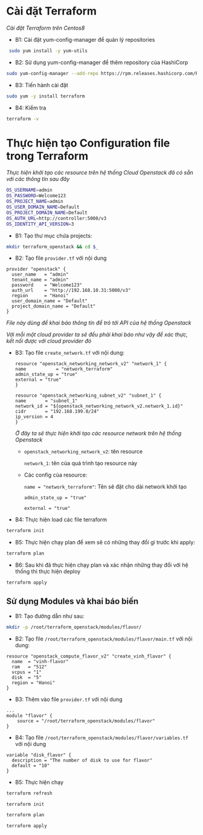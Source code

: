 # Cài đặt Terraform
*Cài đặt Terraform trên Centos8*

- B1: Cài đặt yum-config-manager để quản lý repositories
```sh
 sudo yum install -y yum-utils
 ```

- B2: Sử dụng yum-config-manager để thêm repository của HashiCorp
```sh
sudo yum-config-manager --add-repo https://rpm.releases.hashicorp.com/RHEL/hashicorp.repo
```

- B3: Tiến hành cài đặt
```sh
sudo yum -y install terraform
```

- B4: Kiểm tra
```sh
terraform -v
```

# Thực hiện tạo Configuration file trong Terraform
*Thực hiện khởi tạo các resource trên hệ thống Cloud Openstack đã có sẵn với các thông tin sau đây*
```sh
OS_USERNAME=admin
OS_PASSWORD=Welcome123
OS_PROJECT_NAME=admin
OS_USER_DOMAIN_NAME=Default
OS_PROJECT_DOMAIN_NAME=Default
OS_AUTH_URL=http://controller:5000/v3
OS_IDENTITY_API_VERSION=3
```

- B1: Tạo thư mục chứa projects:
```sh
mkdir terraform_openstack && cd $_
```

- B2: Tạo file `provider.tf` với nội dung

```t
provider "openstack" {
  user_name   = "admin"
  tenant_name = "admin"
  password    = "Welcome123"
  auth_url    = "http://192.168.10.31:5000/v3"
  region      = "Hanoi"
  user_domain_name = "Default"
  project_domain_name = "Default"
}
```
 *File này dùng để khai báo thông tin để trỏ tới API của hệ thống Openstack*

 *Với mỗi một cloud provider ta sẽ đều phải khai báo như vậy để xác thực, kết nối được với cloud provider đó*

- B3: Tạo file `create_network.tf` với nội dung:
    ```t
    resource "openstack_networking_network_v2" "network_1" {
    name           = "network_terraform"
    admin_state_up = "true"
    external = "true"
    }

    resource "openstack_networking_subnet_v2" "subnet_1" {
    name       = "subnet_1"
    network_id = "${openstack_networking_network_v2.network_1.id}"
    cidr       = "192.168.199.0/24"
    ip_version = 4
    }
    ```
    *Ở đây ta sẽ thực hiện khởi tạo các resource network trên hệ thống Openstack*

    - `openstack_networking_network_v2`: tên resource

      `network_1`: tên của quá trình tạo resource này


    - Các config của resource:
    
      `name = "network_terraform"`: Tên sẽ đặt cho dải network khởi tạo

      `admin_state_up = "true"`

      `external = "true"` 

- B4: Thực hiện load các file terraform 
```sh
terraform init
```

- B5: Thực hiện chạy plan để xem sẽ có những thay đổi gì trước khi apply:
```sh
terraform plan
```

- B6: Sau khi đã thực hiện chạy plan và xác nhận những thay đổi với hệ thống thì thực hiện deploy
```sh
terraform apply
```

## Sử dụng Modules và khai báo biến

- B1: Tạo đường dẫn như sau:
```sh
mkdir -p /root/terraform_openstack/modules/flavor/
```
- B2: Tạo file `/root/terraform_openstack/modules/flavor/main.tf` với nội dung:
```t
resource "openstack_compute_flavor_v2" "create_vinh_flavor" {
  name  = "vinh-flavor"
  ram   = "512"
  vcpus = "1"
  disk  = "5"
  region = "Hanoi"
}
```
- B3: Thêm vào file `provider.tf` với nội dung
```t
...
module "flavor" {
    source = "/root/terraform_openstack/modules/flavor"
}
```

- B4: Tạo file `/root/terraform_openstack/modules/flavor/variables.tf` với nội dung
```t
variable "disk_flavor" {
  description = "The number of disk to use for flavor"
  default = "10"
}
```

- B5: Thực hiện chạy
```sh
terraform refresh

terraform init

terraform plan

terraform apply
```
